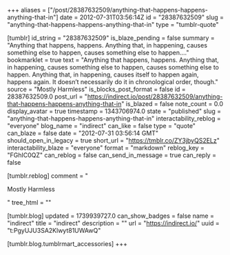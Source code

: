 +++
aliases = ["/post/28387632509/anything-that-happens-happens-anything-that-in"]
date = 2012-07-31T03:56:14Z
id = "28387632509"
slug = "anything-that-happens-happens-anything-that-in"
type = "tumblr-quote"

[tumblr]
id_string = "28387632509"
is_blaze_pending = false
summary = "Anything that happens, happens. Anything that, in happening, causes something else to happen, causes something else to happen...."
bookmarklet = true
text = "Anything that happens, happens. Anything that, in happening, causes something else to happen, causes something else to happen. Anything that, in happening, causes itself to happen again, happens again. It doesn&rsquo;t necessarily do it in chronological order, though."
source = "Mostly Harmless"
is_blocks_post_format = false
id = 28387632509.0
post_url = "https://indirect.io/post/28387632509/anything-that-happens-happens-anything-that-in"
is_blazed = false
note_count = 0.0
display_avatar = true
timestamp = 1343706974.0
state = "published"
slug = "anything-that-happens-happens-anything-that-in"
interactability_reblog = "everyone"
blog_name = "indirect"
can_like = false
type = "quote"
can_blaze = false
date = "2012-07-31 03:56:14 GMT"
should_open_in_legacy = true
short_url = "https://tmblr.co/ZY3jbyQS2ELz"
interactability_blaze = "everyone"
format = "markdown"
reblog_key = "FGhIC0QZ"
can_reblog = false
can_send_in_message = true
can_reply = false

[tumblr.reblog]
comment = "<p>Mostly Harmless</p>"
tree_html = ""

[tumblr.blog]
updated = 1739939727.0
can_show_badges = false
name = "indirect"
title = "indirect"
description = ""
url = "https://indirect.io/"
uuid = "t:PgyUJU3SA2Klwyt81UWAwQ"

[tumblr.blog.tumblrmart_accessories]
+++
